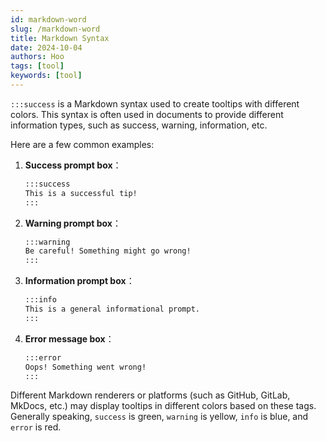 ```yaml
---
id: markdown-word
slug: /markdown-word
title: Markdown Syntax
date: 2024-10-04
authors: Hoo
tags: [tool]
keywords: [tool]
---
```


`:::success` is a Markdown syntax used to create tooltips with different colors. This syntax is often used in documents to provide different information types, such as success, warning, information, etc.

Here are a few common examples:

1. **Success prompt box**：

   ```markdown
   :::success
   This is a successful tip!
   :::
   ```

2. **Warning prompt box**：

   ```markdown
   :::warning
   Be careful! Something might go wrong!
   :::
   ```

3. **Information prompt box**：

   ```markdown
   :::info
   This is a general informational prompt.
   :::
   ```

4. **Error message box**：

   ```markdown
   :::error
   Oops! Something went wrong!
   :::
   ```

Different Markdown renderers or platforms (such as GitHub, GitLab, MkDocs, etc.) may display tooltips in different colors based on these tags. Generally speaking, `success` is green, `warning` is yellow, `info` is blue, and `error` is red.